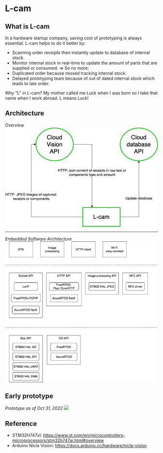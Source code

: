 # L-cam

## What is L-cam

In a hardware startup company, saving cost of prototyping is always essential.
L-cam helps to do it better by:
* Scanning order receipts then instantly update to database of internal stock.
* Monitor internal stock in real-time to update the amount of parts that are supplied or consumed.
=> So no more:
* Duplicated order because missed tracking internal stock.
* Delayed prototyping team because of out of dated internal stock which leads to late order.

Why "L" in L-cam?
My mother called me Luck when I was born so I take that name when I work abroad.
L means Luck!


## Architecture
*Overview*
![](Pictures/Architecture-1.png)

<hr />

*Embedded Software Architecture*
![](Pictures/Architecture-2.png)


## Early prototype

*Prototype as of Oct 31, 2022*
![](Pictures/Prototype_Nov3-2022.JPG)


## Reference
* STM32H747xI: https://www.st.com/en/microcontrollers-microprocessors/stm32h747ai.html#overview
* Arduino Nicla Vision: https://docs.arduino.cc/hardware/nicla-vision

